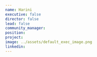 ```yaml
---
name: Harini
executive: false
director: false
lead: false
community_manager:   
position:  
project:  
image: ../assets/default_exec_image.png
linkedin: 
---
```

